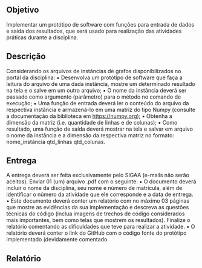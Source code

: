 ## Objetivo

Implementar um protótipo de software com funções para entrada de dados e saída dos
resultados, que será usado para realização das atividades práticas durante a disciplina.

## Descrição

Considerando os arquivos de instâncias de grafos disponibilizados no portal da disciplina:
  ▪ Desenvolva um protótipo de software que faça a leitura do arquivo de uma dada instância,
  mostre um determinado resultado na tela e o salve em um outro arquivo;
  ▪ O nome da instância deverá ser passado como argumento (parâmetro) para o método no
  comando de execução;
  ▪ Uma função de entrada deverá ler o conteúdo do arquivo da respectiva instância e armazená-lo
  em uma matriz do tipo Numpy (consulte a documentação da biblioteca em https://numpy.org);
  ▪ Obtenha a dimensão da matriz (i.e. quantidade de linhas e de colunas);
  ▪ Como resultado, uma função de saída deverá mostrar na tela e salvar em arquivo o nome da
  instância e a dimensão da respectiva matriz no formato: nome_instância qtd_linhas qtd_colunas.
  
## Entrega 

A entrega deverá ser feita exclusivamente pelo SIGAA (e-mails não serão aceitos). Enviar 01
(um) arquivo .pdf com o seguinte:
▪ O documento deverá incluir o nome da disciplina, seu nome e número de matrícula, além de
identificar o número da atividade que ele corresponde e a data de entrega.
▪ Este documento deverá conter um relatório com no máximo 03 páginas que mostre as
evidências da sua implementação e descreva as questões técnicas do código (inclua imagens de
trechos de código considerados mais importantes, bem como telas que mostrem os resultados).
Finalize o relatório comentando as dificuldades que teve para realizar a atividade.
▪ O relatório deverá conter o link do GitHub com o código fonte do protótipo implementado
(devidamente comentado

## Relatório
